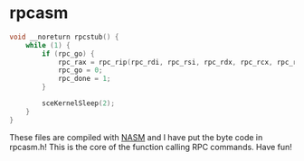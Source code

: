 #  rpcasm

```c
void __noreturn rpcstub() {
	while (1) {
		if (rpc_go) {
			rpc_rax = rpc_rip(rpc_rdi, rpc_rsi, rpc_rdx, rpc_rcx, rpc_r8, rpc_r9);
			rpc_go = 0;
			rpc_done = 1;
		}

		sceKernelSleep(2);
	}
}
```

These files are compiled with [NASM](http://www.nasm.us/) and I have put the byte code in rpcasm.h! This is the core of the function calling RPC commands. Have fun!
